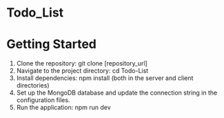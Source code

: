 # Todo_List

# Getting Started

1. Clone the repository: git clone [repository_url]
2. Navigate to the project directory: cd Todo-List
3. Install dependencies: npm install (both in the server and client directories)
4. Set up the MongoDB database and update the connection string in the configuration files.
5. Run the application: npm run dev
